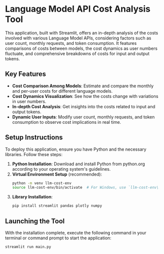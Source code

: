 # Language Model API Cost Analysis Tool

This application, built with Streamlit, offers an in-depth analysis of the costs involved with various Language Model APIs, considering factors such as user count, monthly requests, and token consumption. It features comparisons of costs between models, the cost dynamics as user numbers fluctuate, and comprehensive breakdowns of costs for input and output tokens.

## Key Features

- **Cost Comparison Among Models**: Estimate and compare the monthly and per-user costs for different language models.
- **Cost Dynamics Visualization**: See how the costs change with variations in user numbers.
- **In-depth Cost Analysis**: Get insights into the costs related to input and output tokens.
- **Dynamic User Inputs**: Modify user count, monthly requests, and token consumption to observe cost implications in real time.

## Setup Instructions

To deploy this application, ensure you have Python and the necessary libraries. Follow these steps:

1. **Python Installation**: Download and install Python from python.org according to your operating system's guidelines.
2. **Virtual Environment Setup** (recommended):
   ```bash
   python -m venv llm-cost-env
   source llm-cost-env/bin/activate  # For Windows, use `llm-cost-env\Scripts\activate`
   ```
3. **Library Installation**:
   ```bash
   pip install streamlit pandas plotly numpy
   ```

## Launching the Tool

With the installation complete, execute the following command in your terminal or command prompt to start the application:

```bash
streamlit run main.py
```

